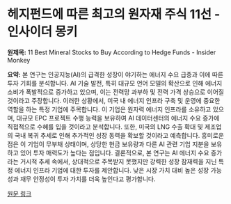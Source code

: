 # 헤지펀드에 따른 최고의 원자재 주식 11선 - 인사이더 몽키

**원제목:** 11 Best Mineral Stocks to Buy According to Hedge Funds - Insider Monkey

**요약:** 본 연구는 인공지능(AI)의 급격한 성장이 야기하는 에너지 수요 급증과 이에 따른 투자 기회를 분석합니다.  AI 기술 발전, 특히 대규모 언어 모델의 확산으로 인해 에너지 소비가 폭발적으로 증가하고 있으며, 이는 전력망 과부하 및 전력 가격 상승으로 이어질 것이라고 주장합니다.  이러한 상황에서,  미국 내 에너지 인프라 구축 및 운영에 중요한 역할을 하는 특정 기업에 주목합니다.  이 기업은 원자력 에너지 인프라를 소유하고 있으며,  대규모 EPC 프로젝트 수행 능력을 보유하여  AI 데이터센터의 에너지 수요 증가에 직접적으로 수혜를 입을 것이라고 분석합니다.  또한,  미국의 LNG 수출 확대 및 제조업의 국내 복귀 추세로 인해 추가적인 성장 동력을 확보할 것이라고 예측합니다.  흥미로운 점은 이 기업이  무부채 상태이며,  상당한 현금 보유량과 다른 AI 관련 기업 지분을 보유하고 있어  투자 매력도가 높다는 점입니다.  결론적으로,  본 연구는 AI 에너지 수요 증가라는 거시적 추세 속에서,  상대적으로 주목받지 못했지만  강력한 성장 잠재력을 지닌 특정 에너지 인프라 기업에 대한 투자를 제안합니다.  낮은 시장 가치 대비 높은 성장 가능성과 재무 안정성이 투자 가치를 더욱 높인다고 평가합니다.

[원문 링크](https://www.insidermonkey.com/blog/11-best-mineral-stocks-to-buy-according-to-hedge-funds-1573257/6/)
